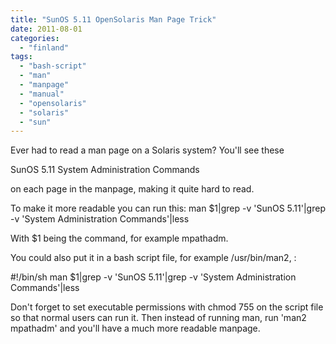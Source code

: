 ```yaml
---
title: "SunOS 5.11 OpenSolaris Man Page Trick"
date: 2011-08-01
categories: 
  - "finland"
tags: 
  - "bash-script"
  - "man"
  - "manpage"
  - "manual"
  - "opensolaris"
  - "solaris"
  - "sun"
---
```


Ever had to read a man page on a Solaris system? You'll see these

SunOS 5.11 System Administration Commands

on each page in the manpage, making it quite hard to read.

To make it more readable you can run this: man $1|grep -v 'SunOS 5.11'|grep -v 'System Administration Commands'|less

With $1 being the command, for example mpathadm.

You could also put it in a bash script file, for example /usr/bin/man2, :

#!/bin/sh man $1|grep -v 'SunOS 5.11'|grep -v 'System Administration Commands'|less

Don't forget to set executable permissions with chmod 755 on the script file so that normal users can run it. Then instead of running man, run 'man2 mpathadm' and you'll have a much more readable manpage.
